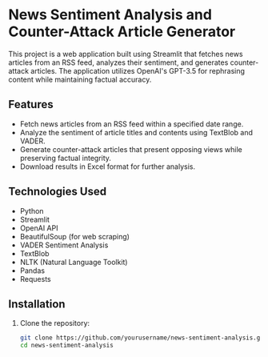 # News Sentiment Analysis and Counter-Attack Article Generator

This project is a web application built using Streamlit that fetches news articles from an RSS feed, analyzes their sentiment, and generates counter-attack articles. The application utilizes OpenAI's GPT-3.5 for rephrasing content while maintaining factual accuracy.

## Features

- Fetch news articles from an RSS feed within a specified date range.
- Analyze the sentiment of article titles and contents using TextBlob and VADER.
- Generate counter-attack articles that present opposing views while preserving factual integrity.
- Download results in Excel format for further analysis.

## Technologies Used

- Python
- Streamlit
- OpenAI API
- BeautifulSoup (for web scraping)
- VADER Sentiment Analysis
- TextBlob
- NLTK (Natural Language Toolkit)
- Pandas
- Requests

## Installation

1. Clone the repository:
   ```bash
   git clone https://github.com/yourusername/news-sentiment-analysis.git
   cd news-sentiment-analysis
